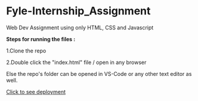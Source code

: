 # Fyle-Internship_Assignment

Web Dev Assignment using only HTML, CSS and Javascript

<p><b>Steps for running the files :</b></p>
<p>1.Clone the repo</p>
<p>2.Double click the "index.html" file / open in any browser</p>

Else the repo's folder can be opened in VS-Code or any other text editor as well.

<a href="https://d32ssv.github.io/Fyle-Internship_Assignment/">Click to see deployment</a>
